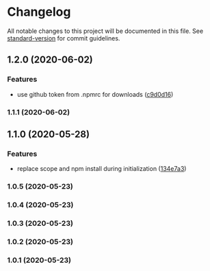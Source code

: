 # Changelog

All notable changes to this project will be documented in this file. See [standard-version](https://github.com/conventional-changelog/standard-version) for commit guidelines.

## 1.2.0 (2020-06-02)


### Features

* use github token from .npmrc for downloads ([c9d0d16](https://github.com/freckstergit/init-project/commit/c9d0d16606c7a57c83ba34ec2423be1cf013e7bb))

### 1.1.1 (2020-06-02)

## 1.1.0 (2020-05-28)


### Features

* replace scope and npm install during initialization ([134e7a3](https://github.com/freckstergit/init-project/commit/134e7a3cb745c1d8aa38d5a10e17143a6535fb19))

### 1.0.5 (2020-05-23)

### 1.0.4 (2020-05-23)

### 1.0.3 (2020-05-23)

### 1.0.2 (2020-05-23)

### 1.0.1 (2020-05-23)
